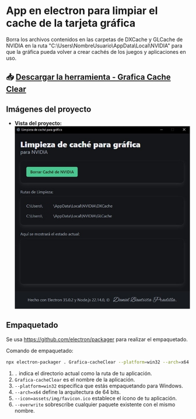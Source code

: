 # App en electron para limpiar el cache de la tarjeta gráfica

Borra los archivos contenidos en las carpetas de DXCache y GLCache de NVIDIA en la ruta "C:\Users\NombreUsuario\AppData\Local\NVIDIA" para que la gráfica pueda volver a crear cachés de los juegos y aplicaciones en uso.

## 📥 [Descargar la herramienta - Grafica Cache Clear](https://github.com/Danielbp019/Grafica-cacheClear/raw/main/ejecutable/Grafica-cacheClear-win32-x64.exe)

## Imágenes del proyecto

- **Vista del proyecto:**
  ![vista](./assets/img/readme/vista.jpg)

## Empaquetado

Se usa https://github.com/electron/packager para realizar el empaquetado.

Comando de empaquetado:

```sh
npx electron-packager . Grafica-cacheClear --platform=win32 --arch=x64 --icon=assets/img/favicon.ico --overwrite

```

1.  `.` indica el directorio actual como la ruta de tu aplicación.
2.  `Grafica-cacheClear` es el nombre de la aplicación.
3.  `--platform=win32` especifica que estás empaquetando para Windows.
4.  `--arch=x64` define la arquitectura de 64 bits.
5.  `--icon=assets/img/favicon.ico` establece el ícono de tu aplicación.
6.  `--overwrite` sobrescribe cualquier paquete existente con el mismo nombre.

